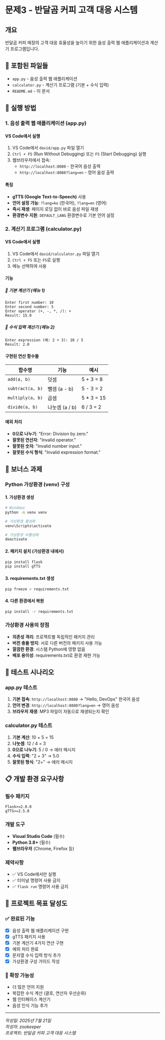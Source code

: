 # 문제3 - 반달곰 커피 고객 대응 시스템

## 개요
반달곰 커피 매장의 고객 대응 효율성을 높이기 위한 음성 출력 웹 애플리케이션과 계산기 프로그램입니다.

## 📁 포함된 파일들
- `app.py` - 음성 출력 웹 애플리케이션
- `calculator.py` - 계산기 프로그램 (기본 + 수식 입력)
- `README.md` - 이 문서

## 🚀 실행 방법

### 1. 음성 출력 웹 애플리케이션 (app.py)

#### VS Code에서 실행
1. VS Code에서 `david/app.py` 파일 열기
2. `Ctrl + F5` (Run Without Debugging) 또는 `F5` (Start Debugging) 실행
3. 웹브라우저에서 접속:
   - `http://localhost:8080` - 한국어 음성 출력
   - `http://localhost:8080?lang=en` - 영어 음성 출력

#### 특징
- **gTTS (Google Text-to-Speech)** 사용
- **언어 설정 가능**: `?lang=ko` (한국어), `?lang=en` (영어)
- **즉시 재생**: 페이지 로딩 없이 바로 음성 파일 재생
- **환경변수 지원**: `DEFAULT_LANG` 환경변수로 기본 언어 설정

### 2. 계산기 프로그램 (calculator.py)

#### VS Code에서 실행
1. VS Code에서 `david/calculator.py` 파일 열기
2. `Ctrl + F5` 또는 `F5`로 실행
3. 메뉴 선택하여 사용

#### 기능
##### 📌 기본 계산기 (메뉴 1)
```
Enter first number: 10
Enter second number: 5
Enter operator (+, -, *, /): +
Result: 15.0
```

##### 📌 수식 입력 계산기 (메뉴 2)
```
Enter expression (예: 2 + 3): 10 / 5
Result: 2.0
```

#### 구현된 연산 함수들
| 함수명 | 기능 | 예시 |
|--------|------|------|
| `add(a, b)` | 덧셈 | 5 + 3 = 8 |
| `subtract(a, b)` | 뺄셈 (a - b) | 5 - 3 = 2 |
| `multiply(a, b)` | 곱셈 | 5 * 3 = 15 |
| `divide(a, b)` | 나눗셈 (a / b) | 6 / 3 = 2 |

#### 예외 처리
- **0으로 나누기**: "Error: Division by zero."
- **잘못된 연산자**: "Invalid operator."
- **잘못된 숫자**: "Invalid number input."
- **잘못된 수식 형식**: "Invalid expression format."

## 🔧 보너스 과제

### Python 가상환경 (venv) 구성

#### 1. 가상환경 생성
```bash
# Windows
python -m venv venv

# 가상환경 활성화
venv\Scripts\activate

# 가상환경 비활성화
deactivate
```

#### 2. 패키지 설치 (가상환경 내에서)
```bash
pip install flask
pip install gTTS
```

#### 3. requirements.txt 생성
```bash
pip freeze > requirements.txt
```

#### 4. 다른 환경에서 복원
```bash
pip install -r requirements.txt
```

### 가상환경 사용의 장점
- **의존성 격리**: 프로젝트별 독립적인 패키지 관리
- **버전 충돌 방지**: 서로 다른 버전의 패키지 사용 가능
- **깔끔한 환경**: 시스템 Python에 영향 없음
- **배포 용이성**: requirements.txt로 환경 재현 가능

## 🧪 테스트 시나리오

### app.py 테스트
1. **기본 접속**: `http://localhost:8080` → "Hello, DevOps" 한국어 음성
2. **언어 변경**: `http://localhost:8080?lang=en` → 영어 음성
3. **브라우저 재생**: MP3 파일이 자동으로 재생되는지 확인

### calculator.py 테스트
1. **기본 계산**: 10 + 5 = 15
2. **나눗셈**: 12 / 4 = 3
3. **0으로 나누기**: 5 / 0 → 에러 메시지
4. **수식 입력**: "2 + 3" → 5.0
5. **잘못된 형식**: "2+" → 에러 메시지

## 📋 개발 환경 요구사항

### 필수 패키지
```
Flask>=2.0.0
gTTS>=2.5.0
```

### 개발 도구
- **Visual Studio Code** (필수)
- **Python 3.8+** (필수)
- **웹브라우저** (Chrome, Firefox 등)

### 제약사항
- ✅ VS Code에서만 실행
- ✅ 터미널 명령어 사용 금지
- ✅ `flask run` 명령어 사용 금지

## 🎯 프로젝트 목표 달성도

### ✅ 완료된 기능
- [x] 음성 출력 웹 애플리케이션 구현
- [x] gTTS 패키지 사용
- [x] 기본 계산기 4가지 연산 구현
- [x] 예외 처리 완료
- [x] 문자열 수식 입력 방식 추가
- [x] 가상환경 구성 가이드 작성

### 🚀 확장 가능성
- 더 많은 언어 지원
- 복잡한 수식 계산 (괄호, 연산자 우선순위)
- 웹 인터페이스 계산기
- 음성 인식 기능 추가

---
*작성일: 2025년 7월 21일*  
*작성자: zookeeper*  
*프로젝트: 반달곰 커피 고객 대응 시스템* 